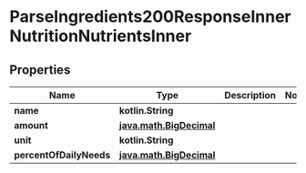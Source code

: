 
# ParseIngredients200ResponseInnerNutritionNutrientsInner

## Properties
Name | Type | Description | Notes
------------ | ------------- | ------------- | -------------
**name** | **kotlin.String** |  | 
**amount** | [**java.math.BigDecimal**](java.math.BigDecimal.md) |  | 
**unit** | **kotlin.String** |  | 
**percentOfDailyNeeds** | [**java.math.BigDecimal**](java.math.BigDecimal.md) |  | 



